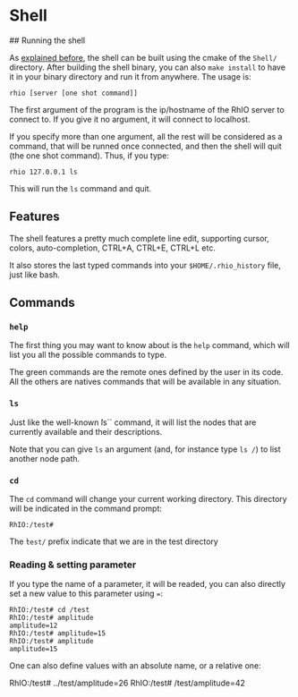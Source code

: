 # Shell

## Running the shell

As [explained before](getting_started.md), the shell can be built using the cmake
of the ``Shell/`` directory. After building the shell binary, you can also ``make install``
to have it in your binary directory and run it from anywhere. The usage is:

    rhio [server [one shot command]]

The first argument of the program is the ip/hostname of the RhIO server to connect
to. If you give it no argument, it will connect to localhost.

If you specify more than one argument, all the rest will be considered as a command,
that will be runned once connected, and then the shell will quit (the one shot 
command). Thus, if you type:

    rhio 127.0.0.1 ls

This will run the ``ls`` command and quit.

## Features

The shell features a pretty much complete line edit, supporting cursor, colors,
auto-completion, CTRL+A, CTRL+E, CTRL+L etc.

It also stores the last typed commands into your ``$HOME/.rhio_history`` file, just like
bash.

## Commands

### ``help``

The first thing you may want to know about is the ``help`` command, which will list you
all the possible commands to type.

The green commands are the remote ones defined by the user in its code. All the others
are natives commands that will be available in any situation.

### ``ls``

Just like the well-known `̀`ls`` command, it will list the nodes that are currently
available and their descriptions.

Note that you can give ``ls`` an argument (and, for instance type ``ls /``) to list 
another node path.

### ``cd``

The ``cd`` command will change your current working directory. This directory will be 
indicated in the command prompt:

    RhIO:/test#

The ̀``test/`` prefix indicate that we are in the test directory

### Reading & setting parameter

If you type the name of a parameter, it will be readed, you can also directly set a new
value to this parameter using ``=``:

    RhIO:/test# cd /test
    RhIO:/test# amplitude
    amplitude=12
    RhIO:/test# amplitude=15
    RhIO:/test# amplitude
    amplitude=15

One can also define values with an absolute name, or a relative one:

   RhIO:/test# ../test/amplitude=26
   RhIO:/test# /test/amplitude=42


